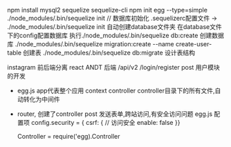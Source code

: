 npm install mysql2 sequelize sequelize-cli
npm init egg --type=simple
./node_modules/.bin/sequelize init // 数据库初始化
.sequelizerc配置文件 -> ./node_modules/.bin/sequelize init 自动创建database文件夹
在database文件下的config配置数据库
执行./node_modules/.bin/sequelize db:create 创建数据库
./node_modules/.bin/sequelize migration:create --name create-user-table 创建表
./node_modules/.bin/sequelize db:migrate 设计表结构


instagram 前后端分离
  react ANDT
  后端 /api/v2
  /login/register post
  用户模块的开发

- egg.js app代表整个应用
context controller
controller目录下的所有文件,自动转化为中间件

- router, 创建了controller
post 发送表单,跨站访问,有安全访问问题
egg.js 配置项
config.security = { csrf: { // 访问安全
    enable: false
  }}

  Controller  = require('egg).Controller